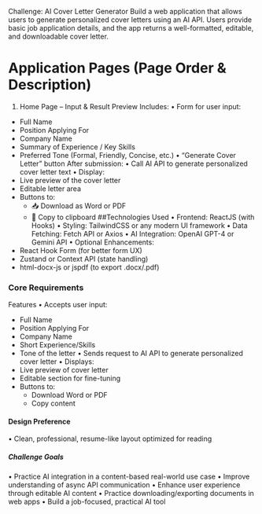 Challenge: AI Cover Letter Generator
Build a web application that allows users to generate personalized cover letters using an AI API. Users provide basic job application details, and the app returns a well-formatted, editable, and downloadable cover letter.

# Application Pages (Page Order & Description)
1. Home Page – Input & Result Preview
Includes:
• Form for user input:
  - Full Name
  - Position Applying For
  - Company Name
  - Summary of Experience / Key Skills
  - Preferred Tone (Formal, Friendly, Concise, etc.)
• “Generate Cover Letter” button
After submission:
• Call AI API to generate personalized cover letter text
• Display:
  - Live preview of the cover letter
  - Editable letter area
  - Buttons to:
    - 📥 Download as Word or PDF
    - 🔗 Copy to clipboard
##Technologies Used
• Frontend: ReactJS (with Hooks)
• Styling: TailwindCSS or any modern UI framework
• Data Fetching: Fetch API or Axios
• AI Integration: OpenAI GPT-4 or Gemini API
• Optional Enhancements:
  - React Hook Form (for better form UX)
  - Zustand or Context API (state handling)
  - html-docx-js or jspdf (to export .docx/.pdf)
### Core Requirements
Features
• Accepts user input:
 - Full Name
  - Position Applying For
  - Company Name
  - Short Experience/Skills
  - Tone of the letter
• Sends request to AI API to generate personalized cover letter
• Displays:
  - Live preview of cover letter
  - Editable section for fine-tuning
  - Buttons to:
    - Download Word or PDF
    - Copy content
#### Design Preference
• Clean, professional, resume-like layout optimized for reading
##### Challenge Goals
•	Practice AI integration in a content-based real-world use case
•	Improve understanding of async API communication
•	Enhance user experience through editable AI content
•	Practice downloading/exporting documents in web apps
•	Build a job-focused, practical AI tool
